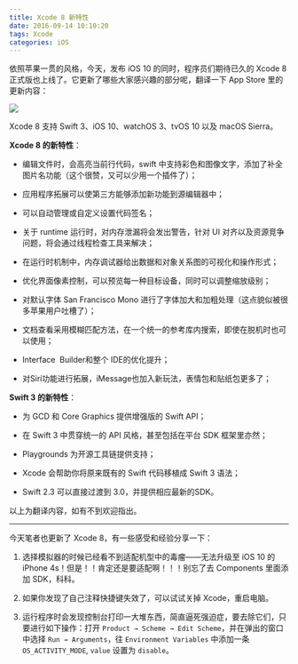 ```yaml
---
title: Xcode 8 新特性
date: 2016-09-14 10:10:20
tags: Xcode
categories: iOS
---
```


依照苹果一贯的风格，今天，发布 iOS 10 的同时，程序员们期待已久的 Xcode 8 正式版也上线了。它更新了哪些大家感兴趣的部分呢，翻译一下 App Store 里的更新内容：

![](new-in-xcode8.png)

<!--more-->

Xcode 8 支持 Swift 3、iOS 10、watchOS 3、tvOS 10 以及 macOS Sierra。

**Xcode 8 的新特性**：

- 编辑文件时，会高亮当前行代码，swift 中支持彩色和图像文字，添加了补全图片名功能（这个很赞，又可以少用一个插件了）；

- 应用程序拓展可以使第三方能够添加新功能到源编辑器中；

- 可以自动管理或自定义设置代码签名；

- 关于 runtime 运行时，对内存泄漏将会发出警告，针对 UI 对齐以及资源竞争问题，将会通过线程检查工具来解决；

- 在运行时机制中，内存调试器给出数据和对象关系图的可视化和操作形式；

- 优化界面像素控制，可以预览每一种目标设备，同时可以调整缩放级别；

- 对默认字体 San Francisco Mono 进行了字体加大和加粗处理（这点貌似被很多苹果用户吐槽了）；

- 文档查看采用模糊匹配方法，在一个统一的参考库内搜索，即使在脱机时也可以使用；

- Interface  Builder和整个 IDE的优化提升；

- 对Siri功能进行拓展，iMessage也加入新玩法，表情包和贴纸包更多了；


**Swift 3 的新特性**：

- 为 GCD 和 Core Graphics 提供增强版的 Swift API；

- 在 Swift 3 中贯穿统一的 API 风格，甚至包括在平台 SDK 框架里亦然；

- Playgrounds 为开源工具链提供支持；

- Xcode 会帮助你将原来既有的 Swift 代码移植成 Swift 3 语法；

- Swift 2.3 可以直接过渡到 3.0，并提供相应最新的SDK。


以上为翻译内容，如有不到欢迎指出。

---

今天笔者也更新了 Xcode 8，有一些感受和经验分享一下：

1. 选择模拟器的时候已经看不到适配机型中的毒瘤——无法升级至 iOS 10 的 iPhone 4s！但是！！肯定还是要适配啊！！！别忘了去 Components 里面添加 SDK，科科。

2. 如果你发现了自己注释快捷键失效了，可以试试关掉 Xcode，重启电脑。

3. 运行程序时会发现控制台打印一大堆东西，简直逼死强迫症，要去除它们，只要进行如下操作：打开 `Product → Scheme → Edit Scheme`，并在弹出的窗口中选择 `Run → Arguments`，往 `Environment Variables` 中添加一条 `OS_ACTIVITY_MODE`, `value` 设置为 `disable`。